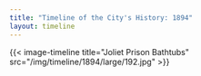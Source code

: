 ```yaml
---
title: "Timeline of the City's History: 1894"
layout: timeline
---
```


{{< image-timeline title="Joliet Prison Bathtubs" src="/img/timeline/1894/large/192.jpg" >}}
